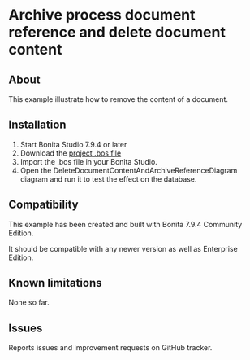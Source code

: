 # Archive process document reference and delete document content

## About
This example illustrate how to remove the content of a document.

## Installation

1. Start Bonita Studio 7.9.4 or later
1. Download the [project .bos file](https://github.com/Bonitasoft-Community/delete-document-content/releases)
1. Import the .bos file in your Bonita Studio.
1. Open the DeleteDocumentContentAndArchiveReferenceDiagram diagram and run it to test the effect on the database.

## Compatibility
This example has been created and built with Bonita 7.9.4 Community Edition.

It should be compatible with any newer version as well as Enterprise Edition.

## Known limitations
None so far.

## Issues
Reports issues and improvement requests on GitHub tracker.
